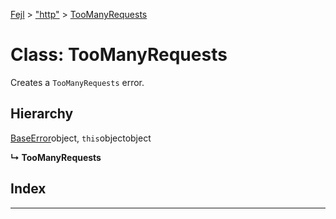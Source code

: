 [Fejl](../README.md) > ["http"](../modules/_http_.md) > [TooManyRequests](../classes/_http_.toomanyrequests.md)



# Class: TooManyRequests


Creates a `TooManyRequests` error.

## Hierarchy


 [BaseError](_make_error_class_.baseerror.md)object, `this`objectobject

**↳ TooManyRequests**







## Index


---
